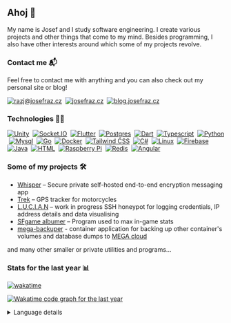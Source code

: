 <!-- Modified template from https://github.com/maurodesouza/profile-readme-generator -->
<!-- Premade badges https://github.com/Ileriayo/markdown-badges --> 
<!-- Shield badges docs https://shields.io/badges -->
<!-- Inspiration https://github.com/thmsgbrt/thmsgbrt/blob/master/README.md -->

## Ahoj 🤘

My name is Josef and I study software engineering. I create various projects and other things that come to my mind. Besides programming, I also have other interests around which some of my projects revolve.

### Contact me 📬

Feel free to contact me with anything and you can also check out my personal site or blog!

<p>
  <a href="mailto:razj@josefraz.cz"><img alt="razj@josefraz.cz" src="https://img.shields.io/badge/razj@josefraz.cz-000?style=social&logo=gmail&logoColor=000" /></a>
  <img/>
  <a href="https://josefraz.cz" target="_blank"><img alt="josefraz.cz" src="https://img.shields.io/badge/josefraz.cz-000?style=social&logo=firefox&logoColor=007ACC" /></a>
  <img/>
  <a href="https://blog.josefraz.cz" target="_blank"><img alt="blog.josefraz.cz" src="https://img.shields.io/badge/blog.josefraz.cz-000?style=social&logo=ghost&logoColor=7f7f7f" /></a>
</p>

### Technologies 👨‍💻

<p>
  <a href="#"><img alt="Unity" src="https://img.shields.io/badge/Unity-%23000000.svg?style=flat-square&logo=unity&logoColor=white" /></a>
  <img/>
  <a href="#"><img alt="Socket.IO" src="https://img.shields.io/badge/Socket.io-black?style=flat-square&logo=socket.io&badgeColor=010101" /></a>
  <img/>
  <a href="#"><img alt="Flutter" src="https://img.shields.io/badge/Flutter-%2302569B.svg?style=flat-square&logo=Flutter&logoColor=white" /></a>
  <img/>
  <a href="#"><img alt="Postgres" src="https://img.shields.io/badge/Postgres-%23316192.svg?style=flat-square&logo=postgresql&logoColor=white" /></a>
  <img/>
  <a href="#"><img alt="Dart" src="https://img.shields.io/badge/Dart-%230175C2.svg?style=flat-square&logo=dart&logoColor=white" /></a>
  <img/>
  <a href="#"><img alt="Typescript" src="https://img.shields.io/badge/Typescript-%23007ACC.svg?style=flat-square&logo=typescript&logoColor=white" /></a>
  <img/>
  <a href="#"><img alt="Python" src="https://img.shields.io/badge/Python-3670A0?style=flat-square&logo=python&logoColor=ffdd54" /></a>
  <img/>
  <a href="#"><img alt="Mysql" src="https://img.shields.io/badge/Mysql-4479A1.svg?style=flat-square&logo=mysql&logoColor=white" /></a>
  <img/>
  <a href="#"><img alt="Go" src="https://img.shields.io/badge/Go-%2300ADD8.svg?style=flat-square&logo=go&logoColor=white" /></a>
  <img/>
  <a href="#"><img alt="Docker" src="https://img.shields.io/badge/Docker-%230db7ed.svg?style=flat-square&logo=docker&logoColor=white" /></a>
  <img/>
  <a href="#"><img alt="Tailwind CSS" src="https://img.shields.io/badge/Tailwind CSS-%2338B2AC.svg?style=flat-square&logo=tailwind-css&logoColor=white" /></a>
  <img/>
  <a href="#"><img alt="C#" src="https://img.shields.io/badge/C%23-%23239120.svg?style=flat-square&logo=csharp&logoColor=white" /></a>
  <img/>
  <a href="#"><img alt="Linux" src="https://img.shields.io/badge/Linux-FCC624?style=flat-square&logo=linux&logoColor=black" /></a>
  <img/>
  <a href="#"><img alt="Firebase" src="https://img.shields.io/badge/Firebase-a08021?style=flat-square&logo=firebase&logoColor=ffcd34" /></a>
  <img/>
  <a href="#"><img alt="Java" src="https://img.shields.io/badge/Java-%23ED8B00.svg?style=flat-square&logo=openjdk&logoColor=white" /></a>
  <img/>
  <a href="#"><img alt="HTML" src="https://img.shields.io/badge/HTML5-%23E34F26.svg?style=flat-square&logo=html5&logoColor=white" /></a>
  <img/>
  <a href="#"><img alt="Raspberry Pi" src="https://img.shields.io/badge/-Raspberry_Pi-C51A4A?style=flat-square&logo=Raspberry-Pi" /></a>
  <img/>
  <a href="#"><img alt="Redis" src="https://img.shields.io/badge/Redis-%23DD0031.svg?style=flat-square&logo=redis&logoColor=white" /></a>
  <img/>
  <a href="#"><img alt="Angular" src="https://img.shields.io/badge/Angular-%23DD0031.svg?style=flat-square&logo=angular&logoColor=white" /></a>
</p>

<!--
<img alt="Coding Cat" src="https://media.giphy.com/media/JIX9t2j0ZTN9S/giphy.gif" width="300"/></a>
-->

### Some of my projects 🛠️

- [Whisper](https://github.com/jsfraz/whisper) – Secure private self-hosted end-to-end encryption messaging app
- [Trek](https://github.com/jsfraz/trek-tracker) – GPS tracker for motorcycles
- [L.U.C.I.A.N](https://github.com/jsfraz/lucian) – work in progress SSH honeypot for logging credentials, IP address details and data visualising
- [SFgame albumer](https://github.com/jsfraz/sfgame-albumer) – Program used to max in-game stats
- [mega-backuper](https://github.com/jsfraz/mega-backuper) - container application for backing up other container's volumes and database dumps to [MEGA cloud](https://mega.io/)

and many other smaller or private utilities and programs...

### Stats for the last year 📊

[![wakatime](https://wakatime.com/badge/user/992c0ad1-7dae-4115-9198-1ba533452d32.svg)](https://wakatime.com/@jsfrz)

<a href="https://wakatime.com/@jsfrz" target="_blank"><img alt="Wakatime code graph for the last year" src="https://wakatime.com/share/@jsfrz/1680aaf5-a772-4f41-9288-3b272a547303.svg" /></a>

<details>
  <summary>Language details</summary>
  
  <a href="https://wakatime.com/@jsfrz" target="_blank"><img alt="Wakatime language graph for the last year" src="https://wakatime.com/share/@jsfrz/4db80947-c7d4-4903-96dc-39eaac4790af.svg" width="750"/></a>
</details>

